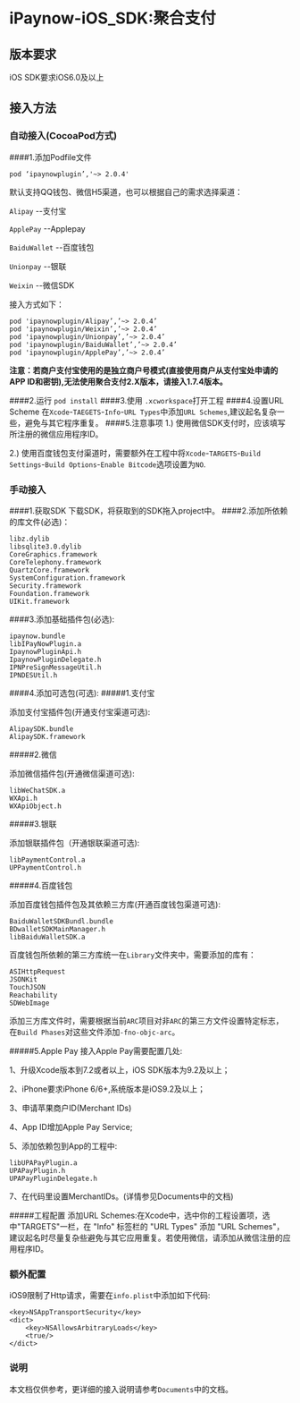 # iPaynow-iOS\_SDK:聚合支付
## 版本要求
iOS SDK要求iOS6.0及以上
## 接入方法
### 自动接入(CocoaPod方式)
####1.添加Podfile文件
```
pod ‘ipaynowplugin’,'~> 2.0.4'
```
默认支持QQ钱包、微信H5渠道，也可以根据自己的需求选择渠道：

`Alipay`           --支付宝

`ApplePay`         --Applepay

`BaiduWallet`      --百度钱包

`Unionpay`         --银联

`Weixin`           --微信SDK

接入方式如下：

```
pod 'ipaynowplugin/Alipay’,’~> 2.0.4’
pod 'ipaynowplugin/Weixin’,’~> 2.0.4’
pod 'ipaynowplugin/Unionpay’,’~> 2.0.4’
pod 'ipaynowplugin/BaiduWallet’,’~> 2.0.4’
pod 'ipaynowplugin/ApplePay’,’~> 2.0.4’
```

**注意：若商户支付宝使用的是独立商户号模式(直接使用商户从支付宝处申请的APP
ID和密钥),无法使用聚合支付2.X版本，请接入1.7.4版本。**

####2.运行 `pod install`
####3.使用 `.xcworkspace`打开工程
####4.设置URL Scheme
在`Xcode`-`TAEGETS`-`Info`-`URL Types`中添加`URL Schemes`,建议起名复杂一些，避免与其它程序重复。
####5.注意事项
1.) 使用微信SDK支付时，应该填写所注册的微信应用程序ID。

2.) 使用百度钱包支付渠道时，需要额外在工程中将`Xcode`-`TARGETS`-`Build Settings`-`Build Options`-`Enable Bitcode`选项设置为`NO`.


### 手动接入
####1.获取SDK 
下载SDK，将获取到的SDK拖入project中。
####2.添加所依赖的库文件(必选)：
```
libz.dylib
libsqlite3.0.dylib
CoreGraphics.framework
CoreTelephony.framework
QuartzCore.framework
SystemConfiguration.framework
Security.framework
Foundation.framework
UIKit.framework
```
####3.添加基础插件包(必选):
```
ipaynow.bundle
libIPayNowPlugin.a
IpaynowPluginApi.h
IpaynowPluginDelegate.h
IPNPreSignMessageUtil.h
IPNDESUtil.h

```
####4.添加可选包(可选):
#####1.支付宝

添加支付宝插件包(开通支付宝渠道可选):

```
AlipaySDK.bundle
AlipaySDK.framework
```
#####2.微信

添加微信插件包(开通微信渠道可选):

```
libWeChatSDK.a
WXApi.h
WXApiObject.h
```
#####3.银联

添加银联插件包（开通银联渠道可选):

```
libPaymentControl.a
UPPaymentControl.h
```

#####4.百度钱包

添加百度钱包插件包及其依赖三方库(开通百度钱包渠道可选):

```
BaiduWalletSDKBundl.bundle
BDwalletSDKMainManager.h
libBaiduWalletSDK.a
```
百度钱包所依赖的第三方库统一在`Library`文件夹中，需要添加的库有：

```
ASIHttpRequest
JSONKit
TouchJSON
Reachability
SDWebImage
```
添加三方库文件时，需要根据当前`ARC`项目对非`ARC`的第三方文件设置特定标志，在`Build Phases`对这些文件添加`-fno-objc-arc`。

#####5.Apple Pay
接入Apple Pay需要配置几处:

1、升级Xcode版本到7.2或者以上，iOS SDK版本为9.2及以上；

2、iPhone要求iPhone 6/6+,系统版本是iOS9.2及以上；

3、申请苹果商户ID(Merchant IDs)

4、App ID增加Apple Pay Service;

5、添加依赖包到App的工程中:

```
libUPAPayPlugin.a
UPAPayPlugin.h
UPAPayPluginDelegate.h
```
7、在代码里设置MerchantIDs。(详情参见Documents中的文档)

#####工程配置
添加URL Schemes:在Xcode中，选中你的工程设置项，选中"TARGETS"一栏，在 "Info" 标签栏的 "URL Types" 添加 "URL Schemes"，建议起名时尽量复杂些避免与其它应用重复。若使用微信，请添加从微信注册的应用程序ID。

### 额外配置
iOS9限制了Http请求，需要在`info.plist`中添加如下代码:
```
<key>NSAppTransportSecurity</key>
<dict>
    <key>NSAllowsArbitraryLoads</key>
    <true/>
</dict>
```

### 说明
本文档仅供参考，更详细的接入说明请参考`Documents`中的文档。




























